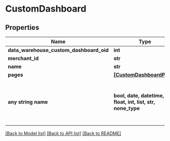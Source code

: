 # CustomDashboard


## Properties
Name | Type | Description | Notes
------------ | ------------- | ------------- | -------------
**data_warehouse_custom_dashboard_oid** | **int** |  | [optional] 
**merchant_id** | **str** |  | [optional] 
**name** | **str** |  | [optional] 
**pages** | [**[CustomDashboardPage]**](CustomDashboardPage.md) |  | [optional] 
**any string name** | **bool, date, datetime, dict, float, int, list, str, none_type** | any string name can be used but the value must be the correct type | [optional]

[[Back to Model list]](../README.md#documentation-for-models) [[Back to API list]](../README.md#documentation-for-api-endpoints) [[Back to README]](../README.md)


